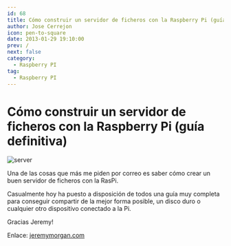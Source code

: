 ```yaml
---
id: 68
title: Cómo construir un servidor de ficheros con la Raspberry Pi (guía definitiva)
author: Jose Cerrejon
icon: pen-to-square
date: 2013-01-29 19:10:00
prev: /
next: false
category:
  - Raspberry PI
tag:
  - Raspberry PI
---
```


# Cómo construir un servidor de ficheros con la Raspberry Pi (guía definitiva)

![server](/images/server.jpg)

Una de las cosas que más me piden por correo es saber cómo crear un buen servidor de ficheros con la RasPi.

Casualmente hoy ha puesto a disposición de todos una guía muy completa para conseguir compartir de la mejor forma posible, un disco duro o cualquier otro dispositivo conectado a la Pi.

Gracias Jeremy!

Enlace: [jeremymorgan.com](http://www.jeremymorgan.com/tutorials/raspberry-pi/how-to-raspberry-pi-file-server/)